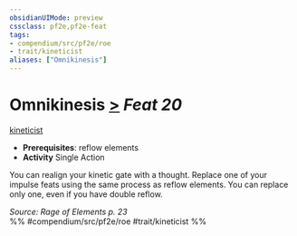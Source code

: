```yaml
---
obsidianUIMode: preview
cssclass: pf2e,pf2e-feat
tags:
- compendium/src/pf2e/roe
- trait/kineticist
aliases: ["Omnikinesis"]
---
```

# Omnikinesis  [>](chapter-9-playing-the-game.md#Actions "Single Action") *Feat 20*  
[kineticist](kineticist-roe.md "Kineticist Class Trait")  

- **Prerequisites**: reflow elements
- **Activity** Single Action

You can realign your kinetic gate with a thought. Replace one of your impulse feats using the same process as reflow elements. You can replace only one, even if you have double reflow.

*Source: Rage of Elements p. 23*  
%% #compendium/src/pf2e/roe #trait/kineticist %%